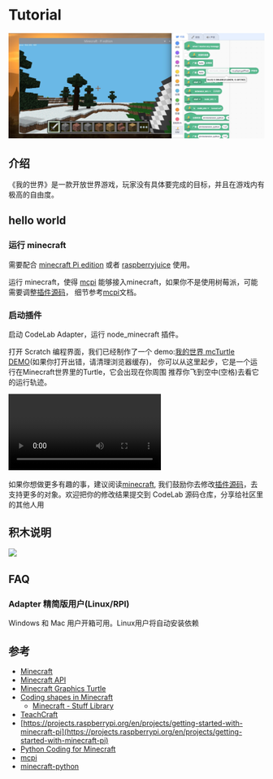 # Tutorial

<!--思考文档结构-->
![](/img/WechatIMG1431.jpeg)

## 介绍
《我的世界》是一款开放世界游戏，玩家没有具体要完成的目标，并且在游戏内有极高的自由度。

## hello world
### 运行 minecraft

需要配合 [minecraft Pi edition](https://www.minecraft.net/en-us/edition/pi/) 或者 [raspberryjuice](https://dev.bukkit.org/projects/raspberryjuice) 使用。


运行 minecraft，使得 [mcpi](https://github.com/martinohanlon/mcpi) 能够接入minecraft，如果你不是使用树莓派，可能需要调整[插件源码](https://github.com/CodeLabClub/codelab_adapter_extensions/blob/master/nodes_v3/node_minecraft.py#L30)， 细节参考[mcpi](https://github.com/martinohanlon/mcpi)文档。

### 启动插件
启动 CodeLab Adapter，运行 node_minecraft 插件。

打开 Scratch 编程界面，我们已经制作了一个 demo:[我的世界 mcTurtle DEMO](https://create.codelab.club/projects/10963/editor/)(如果你打开出错，请清理浏览器缓存)， 你可以从这里起步，它是一个运行在Minecraft世界里的Turtle，它会出现在你周围 推荐你飞到空中(空格)去看它的运行轨迹。

<video src="/video/1588665494072465.mp4" controls="controls"></video>

如果你想做更多有趣的事，建议阅读[minecraft](https://www.stuffaboutcode.com/p/minecraft.html), 我们鼓励你去修改[插件源码](https://github.com/CodeLabClub/codelab_adapter_extensions/blob/master/nodes_v3/node_minecraft.py)，去支持更多的对象。欢迎把你的修改结果提交到 CodeLab 源码仓库，分享给社区里的其他人用


## 积木说明

![](/img/d4c3c008cbb93d6ec60a976d6284f828.png)

<!--todo 自动安装 https://stackoverflow.com/questions/12937533/use-pip-install-uninstall-inside-a-python-script -->


## FAQ
### Adapter 精简版用户(Linux/RPI)
Windows 和 Mac 用户开箱可用。Linux用户将自动安装依赖


##  参考

-   [Minecraft](https://www.stuffaboutcode.com/p/minecraft.html)
-   [Minecraft API](https://www.stuffaboutcode.com/p/minecraft-api-reference.html)
-   [Minecraft Graphics Turtle](https://www.stuffaboutcode.com/2014/05/minecraft-graphics-turtle.html)
-   [Coding shapes in Minecraft](https://www.stuffaboutcode.com/2013/11/coding-shapes-in-minecraft.html)
    -   [Minecraft - Stuff Library](https://minecraft-stuff.readthedocs.io/en/latest/)
-   [TeachCraft](https://github.com/TeachCraft)
-   [https://projects.raspberrypi.org/en/projects/getting-started-with-minecraft-pi](https://projects.raspberrypi.org/en/projects/getting-started-with-minecraft-pi)
-   [Python Coding for Minecraft](https://www.instructables.com/id/Python-coding-for-Minecraft/)
-   [mcpi](https://github.com/martinohanlon/mcpi)
-   [minecraft-python](https://github.com/Macuyiko/minecraft-python)
